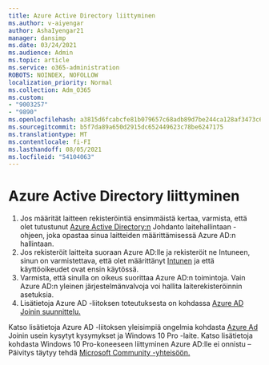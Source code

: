 ```yaml
---
title: Azure Active Directory liittyminen
ms.author: v-aiyengar
author: AshaIyengar21
manager: dansimp
ms.date: 03/24/2021
ms.audience: Admin
ms.topic: article
ms.service: o365-administration
ROBOTS: NOINDEX, NOFOLLOW
localization_priority: Normal
ms.collection: Adm_O365
ms.custom:
- "9003257"
- "9890"
ms.openlocfilehash: a3815d6fcabcfe81b079657c68adb89d7be244ca128af3473c6b22c1a4f7c833
ms.sourcegitcommit: b5f7da89a650d2915dc652449623c78be6247175
ms.translationtype: MT
ms.contentlocale: fi-FI
ms.lasthandoff: 08/05/2021
ms.locfileid: "54104063"
---
```

# <a name="azure-active-directory-join"></a>Azure Active Directory liittyminen

1. Jos määrität laitteen rekisteröintiä ensimmäistä kertaa, varmista, että olet tutustunut [Azure Active Directory:n](/azure/active-directory/devices/overview) Johdanto laitehallintaan -ohjeen, joka opastaa sinua laitteiden määrittämisessä Azure AD:n hallintaan. 
1. Jos rekisteröit laitteita suoraan Azure AD:lle ja rekisteröit ne Intuneen, sinun on varmistettava, että olet määrittänyt [Intunen](/mem/intune/enrollment/device-enrollment) ja että käyttöoikeudet ovat ensin käytössä. [](/mem/intune/fundamentals/licenses-assign)
1. Varmista, että sinulla on oikeus suorittaa Azure AD:n toimintoja. Vain Azure AD:n yleinen järjestelmänvalvoja voi hallita laiterekisteröinnin asetuksia.
1. Lisätietoja Azure AD -liitoksen toteutuksesta on kohdassa [Azure AD Joinin suunnittelu.](/azure/active-directory/devices/azureadjoin-plan)

Katso lisätietoja Azure AD -liitoksen yleisimpiä ongelmia kohdasta [Azure Ad](/azure/active-directory/devices/faq) Joinin usein kysytyt kysymykset ja Windows 10 Pro -laite. Katso lisätietoja kohdasta Windows 10 Pro-koneeseen liittyminen Azure AD:lle ei onnistu – Päivitys täytyy tehdä [Microsoft Community -yhteisöön.](https://answers.microsoft.com/en-us/msoffice/forum/msoffice_install-mso_win10-mso_365hp/unable-to-join-windows-10-pro-machine-to-azure-ad/abb1ca7d-b317-45ec-a628-e1c10eae2900)
